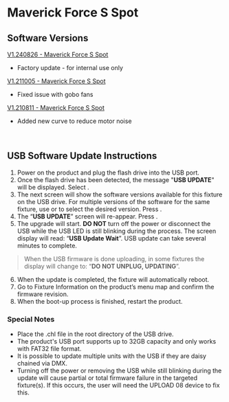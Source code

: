 # Maverick Force S Spot

## Software Versions

[V1.240826 - Maverick Force S Spot](https://github.com/Chauvet-Pro/MAVERICKFORCESSPOT/blob/2f3b9f3bdb3a2e0f5f6f590755d48353ed83280d/firmware/V1.240826.zip)
- Factory update - for internal use only

[V1.211005 - Maverick Force S Spot](https://github.com/Chauvet-Pro/MAVERICKFORCESSPOT/blob/8d4b46c2fefd4602f71a7327703ac0c733ad3bca/firmware/V1.211005.zip)
- Fixed issue with gobo fans

[V1.210811 - Maverick Force S Spot](https://github.com/Chauvet-Pro/MAVERICKFORCESSPOT/blob/8d4b46c2fefd4602f71a7327703ac0c733ad3bca/firmware/V1.210811.zip)
- Added new curve to reduce motor noise

&nbsp;

## USB Software Update Instructions
1. Power on the product and plug the flash drive into the USB port.
2.	Once the flash drive has been detected, the message "**USB UPDATE**" will be displayed. Select **<YES>**.  
3.	The next screen will show the software versions available for this fixture on the USB drive.  For multiple versions of the software for the same fixture, use **<UP>** or **<DOWN>** to select the desired version.  Press **<ENTER>**.
4.	The “**USB UPDATE**” screen will re-appear.  Press **<YES>**.
5.	The upgrade will start. **DO NOT** turn off the power or disconnect the USB while the USB LED is still blinking during the process. The screen display will read: “**USB Update Wait**”. USB update can take several minutes to complete.
   >When the USB firmware is done uploading, in some fixtures the display will change to: “**DO NOT UNPLUG, UPDATING**”.
6.	When the update is completed, the fixture will automatically reboot.
7.	Go to Fixture Information on the product’s menu map and confirm the firmware revision.
8.	When the boot-up process is finished, restart the product.

### Special Notes
* Place the .chl file in the root directory of the USB drive.
* The product's USB port supports up to 32GB capacity and only works with FAT32 file format.
* It is possible to update multiple units with the USB if they are daisy chained via DMX.
* Turning off the power or removing the USB while still blinking during the update will cause partial or total firmware failure in the targeted fixture(s). If this occurs, the user will need the UPLOAD 08 device to fix this.
